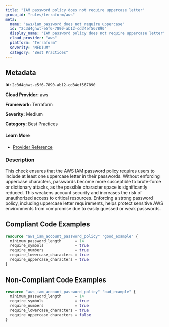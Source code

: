 ```yaml
---
title: "IAM password policy does not require uppercase letter"
group_id: "rules/terraform/aws"
meta:
  name: "aws/iam_password_does_not_require_uppercase"
  id: "2c3d4ghwt-e5f6-7890-ab12-cd34ef567890"
  display_name: "IAM password policy does not require uppercase letter"
  cloud_provider: "aws"
  platform: "Terraform"
  severity: "MEDIUM"
  category: "Best Practices"
---
```

## Metadata

**Id:** `2c3d4ghwt-e5f6-7890-ab12-cd34ef567890`

**Cloud Provider:** aws

**Framework:** Terraform

**Severity:** Medium

**Category:** Best Practices

#### Learn More

 - [Provider Reference](https://registry.terraform.io/providers/hashicorp/aws/latest/docs/resources/iam_account_password_policy#require_uppercase_characters)

### Description

 This check ensures that the AWS IAM password policy requires users to include at least one uppercase letter in their passwords. Without enforcing uppercase characters, passwords become more susceptible to brute-force or dictionary attacks, as the possible character space is significantly reduced. This weakens account security and increases the risk of unauthorized access to critical resources. Enforcing a strong password policy, including uppercase letter requirements, helps protect sensitive AWS environments from compromise due to easily guessed or weak passwords.


## Compliant Code Examples
```terraform
resource "aws_iam_account_password_policy" "good_example" {
  minimum_password_length      = 14
  require_symbols              = true
  require_numbers              = true
  require_lowercase_characters = true
  require_uppercase_characters = true
}

```
## Non-Compliant Code Examples
```terraform
resource "aws_iam_account_password_policy" "bad_example" {
  minimum_password_length      = 14
  require_symbols              = true
  require_numbers              = true
  require_lowercase_characters = true
  require_uppercase_characters = false
}
```